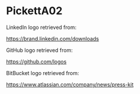 # PickettA02


LinkedIn logo retrieved from:

https://brand.linkedin.com/downloads

GitHub logo retrieved from:

https://github.com/logos

BitBucket logo retrieved from:

https://www.atlassian.com/company/news/press-kit
